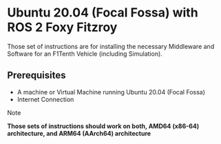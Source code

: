 # Ubuntu 20.04 (Focal Fossa) with ROS 2 Foxy Fitzroy

Those set of instructions are for installing the necessary Middleware and Software for an F1Tenth Vehicle (including Simulation).

## Prerequisites

- A machine or Virtual Machine running Ubuntu 20.04 (Focal Fossa)
- Internet Connection

> [!Note]
> **Those sets of instructions should work on both, AMD64 (x86-64) architecture, and ARM64 (AArch64) architecture**
